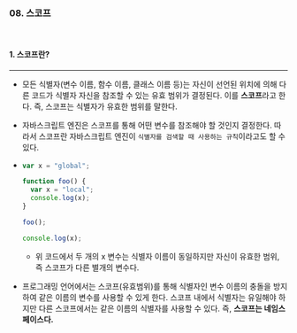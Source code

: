 ### 08. 스코프

<br>

#### 1. 스코프란?

---

- 모든 식별자(변수 이름, 함수 이름, 클래스 이름 등)는 자신이 선언된 위치에 의해 다른 코드가 식별자 자신을 참조할 수 있는 유효 범위가 결정된다. 이를 **스코프**라고 한다. 즉, 스코프는 식별자가 유효한 범위를 말한다.
- 자바스크립트 엔진은 스코프를 통해 어떤 변수를 참조해야 할 것인지 결정한다. 따라서 스코프란 자바스크립트 엔진이 `식별자를 검색할 때 사용하는 규칙`이라고도 할 수 있다.
- ```javascript
  var x = "global";

  function foo() {
    var x = "local";
    console.log(x);
  }

  foo();

  console.log(x);
  ```

  - 위 코드에서 두 개의 x 변수는 식별자 이름이 동일하지만 자신이 유효한 범위, 즉 스코프가 다른 별개의 변수다.

- 프로그래밍 언어에서는 스코프(유효범위)를 통해 식별자인 변수 이름의 충돌을 방지하여 같은 이름의 변수를 사용할 수 있게 한다. 스코프 내에서 식별자는 유일해야 하지만 다른 스코프에서는 같은 이름의 식별자를 사용할 수 있다. 즉, **스코프는 네임스페이스다.**

<br>
